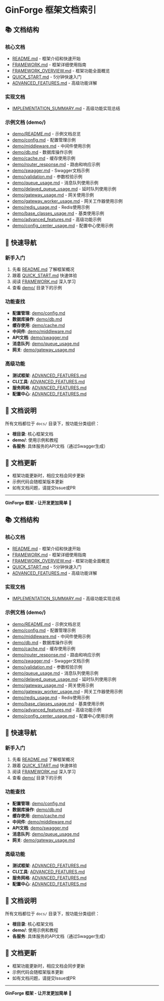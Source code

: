 # GinForge 框架文档索引

## 📚 文档结构

### 核心文档
- [README.md](./README.md) - 框架介绍和快速开始
- [FRAMEWORK.md](./FRAMEWORK.md) - 框架详细使用指南
- [FRAMEWORK_OVERVIEW.md](./FRAMEWORK_OVERVIEW.md) - 框架功能全面概览
- [QUICK_START.md](./QUICK_START.md) - 5分钟快速入门
- [ADVANCED_FEATURES.md](./ADVANCED_FEATURES.md) - 高级功能详解

### 实现文档
- [IMPLEMENTATION_SUMMARY.md](./IMPLEMENTATION_SUMMARY.md) - 高级功能实现总结

### 示例文档 (demo/)
- [demo/README.md](./demo/README.md) - 示例文档总览
- [demo/config.md](./demo/config.md) - 配置管理示例
- [demo/middleware.md](./demo/middleware.md) - 中间件使用示例
- [demo/db.md](./demo/db.md) - 数据库操作示例
- [demo/cache.md](./demo/cache.md) - 缓存使用示例
- [demo/router_response.md](./demo/router_response.md) - 路由和响应示例
- [demo/swagger.md](./demo/swagger.md) - Swagger文档示例
- [demo/validation.md](./demo/validation.md) - 参数校验示例
- [demo/queue_usage.md](./demo/queue_usage.md) - 消息队列使用示例
- [demo/delayed_queue_usage.md](./demo/delayed_queue_usage.md) - 延时队列使用示例
- [demo/gateway_usage.md](./demo/gateway_usage.md) - 网关使用示例
- [demo/gateway_worker_usage.md](./demo/gateway_worker_usage.md) - 网关工作器使用示例
- [demo/redis_usage.md](./demo/redis_usage.md) - Redis使用示例
- [demo/base_classes_usage.md](./demo/base_classes_usage.md) - 基类使用示例
- [demo/advanced_features.md](./demo/advanced_features.md) - 高级功能示例
- [demo/config_center_usage.md](./demo/config_center_usage.md) - 配置中心使用示例

## 🎯 快速导航

### 新手入门
1. 先看 [README.md](./README.md) 了解框架概况
2. 跟着 [QUICK_START.md](./QUICK_START.md) 快速体验
3. 阅读 [FRAMEWORK.md](./FRAMEWORK.md) 深入学习
4. 查看 [demo/](./demo/) 目录下的示例

### 功能查找
- **配置管理**: [demo/config.md](./demo/config.md)
- **数据库操作**: [demo/db.md](./demo/db.md)
- **缓存使用**: [demo/cache.md](./demo/cache.md)
- **中间件**: [demo/middleware.md](./demo/middleware.md)
- **API文档**: [demo/swagger.md](./demo/swagger.md)
- **消息队列**: [demo/queue_usage.md](./demo/queue_usage.md)
- **网关**: [demo/gateway_usage.md](./demo/gateway_usage.md)

### 高级功能
- **测试框架**: [ADVANCED_FEATURES.md](./ADVANCED_FEATURES.md#测试框架)
- **CLI工具**: [ADVANCED_FEATURES.md](./ADVANCED_FEATURES.md#cli工具)
- **服务网格**: [ADVANCED_FEATURES.md](./ADVANCED_FEATURES.md#服务网格)
- **配置中心**: [ADVANCED_FEATURES.md](./ADVANCED_FEATURES.md#配置中心)

## 📖 文档说明

所有文档都位于 `docs/` 目录下，按功能分类组织：

- **根目录**: 核心框架文档
- **demo/**: 使用示例和教程
- **各服务**: 具体服务的API文档（通过Swagger生成）

## 🔄 文档更新

- 框架功能更新时，相应文档会同步更新
- 示例代码会随框架版本更新
- 如有文档问题，请提交Issue或PR

---

**GinForge 框架 - 让开发更加简单** 🚀


## 📚 文档结构

### 核心文档
- [README.md](./README.md) - 框架介绍和快速开始
- [FRAMEWORK.md](./FRAMEWORK.md) - 框架详细使用指南
- [FRAMEWORK_OVERVIEW.md](./FRAMEWORK_OVERVIEW.md) - 框架功能全面概览
- [QUICK_START.md](./QUICK_START.md) - 5分钟快速入门
- [ADVANCED_FEATURES.md](./ADVANCED_FEATURES.md) - 高级功能详解

### 实现文档
- [IMPLEMENTATION_SUMMARY.md](./IMPLEMENTATION_SUMMARY.md) - 高级功能实现总结

### 示例文档 (demo/)
- [demo/README.md](./demo/README.md) - 示例文档总览
- [demo/config.md](./demo/config.md) - 配置管理示例
- [demo/middleware.md](./demo/middleware.md) - 中间件使用示例
- [demo/db.md](./demo/db.md) - 数据库操作示例
- [demo/cache.md](./demo/cache.md) - 缓存使用示例
- [demo/router_response.md](./demo/router_response.md) - 路由和响应示例
- [demo/swagger.md](./demo/swagger.md) - Swagger文档示例
- [demo/validation.md](./demo/validation.md) - 参数校验示例
- [demo/queue_usage.md](./demo/queue_usage.md) - 消息队列使用示例
- [demo/delayed_queue_usage.md](./demo/delayed_queue_usage.md) - 延时队列使用示例
- [demo/gateway_usage.md](./demo/gateway_usage.md) - 网关使用示例
- [demo/gateway_worker_usage.md](./demo/gateway_worker_usage.md) - 网关工作器使用示例
- [demo/redis_usage.md](./demo/redis_usage.md) - Redis使用示例
- [demo/base_classes_usage.md](./demo/base_classes_usage.md) - 基类使用示例
- [demo/advanced_features.md](./demo/advanced_features.md) - 高级功能示例
- [demo/config_center_usage.md](./demo/config_center_usage.md) - 配置中心使用示例

## 🎯 快速导航

### 新手入门
1. 先看 [README.md](./README.md) 了解框架概况
2. 跟着 [QUICK_START.md](./QUICK_START.md) 快速体验
3. 阅读 [FRAMEWORK.md](./FRAMEWORK.md) 深入学习
4. 查看 [demo/](./demo/) 目录下的示例

### 功能查找
- **配置管理**: [demo/config.md](./demo/config.md)
- **数据库操作**: [demo/db.md](./demo/db.md)
- **缓存使用**: [demo/cache.md](./demo/cache.md)
- **中间件**: [demo/middleware.md](./demo/middleware.md)
- **API文档**: [demo/swagger.md](./demo/swagger.md)
- **消息队列**: [demo/queue_usage.md](./demo/queue_usage.md)
- **网关**: [demo/gateway_usage.md](./demo/gateway_usage.md)

### 高级功能
- **测试框架**: [ADVANCED_FEATURES.md](./ADVANCED_FEATURES.md#测试框架)
- **CLI工具**: [ADVANCED_FEATURES.md](./ADVANCED_FEATURES.md#cli工具)
- **服务网格**: [ADVANCED_FEATURES.md](./ADVANCED_FEATURES.md#服务网格)
- **配置中心**: [ADVANCED_FEATURES.md](./ADVANCED_FEATURES.md#配置中心)

## 📖 文档说明

所有文档都位于 `docs/` 目录下，按功能分类组织：

- **根目录**: 核心框架文档
- **demo/**: 使用示例和教程
- **各服务**: 具体服务的API文档（通过Swagger生成）

## 🔄 文档更新

- 框架功能更新时，相应文档会同步更新
- 示例代码会随框架版本更新
- 如有文档问题，请提交Issue或PR

---

**GinForge 框架 - 让开发更加简单** 🚀


